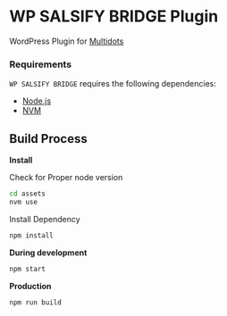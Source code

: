 # WP SALSIFY BRIDGE Plugin

WordPress Plugin for [Multidots](https://www.multidots.com/)

### Requirements

`WP SALSIFY BRIDGE` requires the following dependencies:

-   [Node.js](https://nodejs.org/)
-   [NVM](https://wptraining.md10x.com/lessons/install-nvm/)

## Build Process

**Install**

Check for Proper node version

```bash
cd assets
nvm use
```

Install Dependency

```bash
npm install
```

**During development**

```bash
npm start
```

**Production**

```bash
npm run build
```
